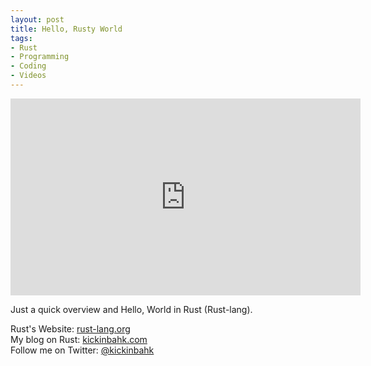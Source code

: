 ```yaml
---
layout: post
title: Hello, Rusty World
tags:
- Rust
- Programming
- Coding
- Videos
---
```

<iframe width="560" height="315" src="https://www.youtube.com/embed/h5lBNY8IvHI" frameborder="0" allowfullscreen></iframe>
<br>

Just a quick overview and Hello, World in Rust (Rust-lang).

Rust's Website: [rust-lang.org][0]
<br>
My blog on Rust: [kickinbahk.com][1]
<br>
Follow me on Twitter: [@kickinbahk][2]

[0]: https://rust-lang.org
[1]: https://kickinbahk.com
[2]: https://twitter.com/kickinbahk
